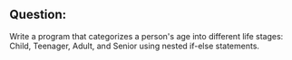 ## Question:
Write a program that categorizes a person's age into different life stages: Child, Teenager, Adult, and Senior using nested if-else statements.
